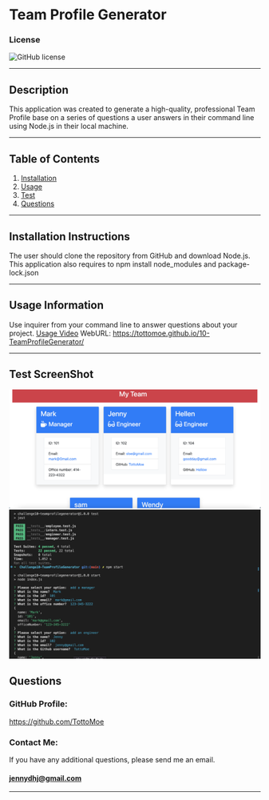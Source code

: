 # Team Profile Generator

### License
  ![GitHub license](https://img.shields.io/badge/license-MIT-blue.svg)
***

## Description
This application was created to generate a high-quality, professional Team Profile base on a series of questions a user answers in their command line using Node.js in their local machine.
***

## Table of Contents
1. [Installation](#installation)
2. [Usage](#usage)
3. [Test](#test)
4. [Questions](#questions)
***

<a name="installation"></a>
## Installation Instructions
  
The user should clone the repository from GitHub and download Node.js. This application also requires  to npm install node_modules and package-lock.json
***

<a name="usage"></a>
## Usage Information
  
Use inquirer from your command line to answer questions about your project.
[Usage Video](https://drive.google.com/file/d/1gWsDyO7TfMZywuKBNI7T_YoWeFsE-DxU/view)
WebURL: https://tottomoe.github.io/10-TeamProfileGenerator/
***

<a name="test"></a>
## Test ScreenShot
![Screen-Shot1](./screenshot2.png)
![Screen-Short](./screenshot3.png)

<a name="questions"></a>
## Questions
  
### GitHub Profile:
https://github.com/TottoMoe
  
### Contact Me:
If you have any additional questions, please send me an email.
#### jennydhj@gmail.com 
***